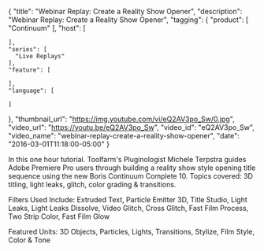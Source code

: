 {
  "title": "Webinar Replay: Create a Reality Show Opener",
  "description": "Webinar Replay: Create a Reality Show Opener",
  "tagging": {
    "product": [
      "Continuum"
    ],
    "host": [

    ],
    "series": [
      "Live Replays"
    ],
    "feature": [

    ],
    "language": [

    ]
  },
  "thumbnail_url": "https://img.youtube.com/vi/eQ2AV3po_Sw/0.jpg",
  "video_url": "https://youtu.be/eQ2AV3po_Sw",
  "video_id": "eQ2AV3po_Sw",
  "video_name": "webinar-replay-create-a-reality-show-opener",
  "date": "2016-03-01T11:18:00-05:00"
}

In this one hour tutorial. Toolfarm's Pluginologist Michele Terpstra guides
Adobe Premiere Pro users through building a reality show style opening title
sequence using the new Boris Continuum Complete 10. Topics covered: 3D
titling, light leaks, glitch, color grading &amp; transitions.

Filters Used Include: Extruded Text, Particle Emitter 3D, Title Studio, Light
Leaks, Light Leaks Dissolve, Video Glitch, Cross Glitch, Fast Film Process,
Two Strip Color, Fast Film Glow

Featured Units: 3D Objects, Particles, Lights, Transitions, Stylize, Film
Style, Color &amp; Tone


